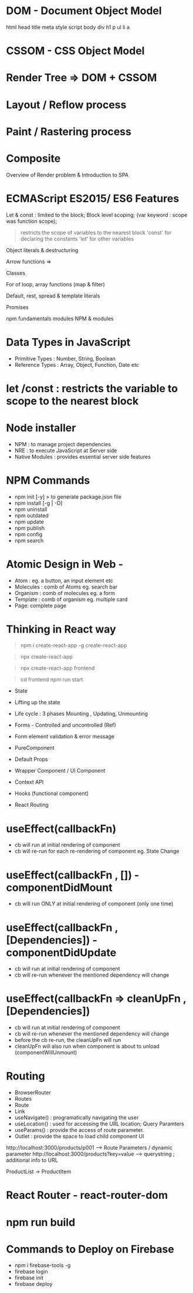 # DOM - Document Object Model

html
head
title
meta
style
script
body
div
h1
p
ul
li
a

# CSSOM - CSS Object Model

# Render Tree => DOM + CSSOM

# Layout / Reflow process

# Paint / Rastering process

# Composite

Overview of Render problem & Introduction to SPA

# ECMAScript ES2015/ ES6 Features

Let & const : limited to the block; Block level scoping; (var keyword : scope was function scope);

> restricts the scope of variables to the nearest block
> 'const' for declaring the constants
> 'let' for other variables

Object literals & destructuring

Arrow functions =>

Classes

For of loop, array functions (map & filter)

Default, rest, spread & template literals

Promises

npm fundamentals
modules
NPM & modules

# Data Types in JavaScript

- Primitive Types : Number, String, Boolean
- Reference Types : Array, Object, Function, Date etc

# let /const : restricts the variable to scope to the nearest block

# Node installer

- NPM : to manage project dependencies
- NRE : to execute JavaScript at Server side
- Native Modules : provides essential server side features

# NPM Commands

- npm init [-y] > to generate package.json file
- npm install <package-name> [-g | -D]
- npm uninstall <package-name>
- npm outdated
- npm update
- npm publish
- npm config
- npm search

# Atomic Design in Web -

- Atom : eg. a button, an input element etc
- Molecules : comb of Atoms eg. search bar
- Organism : comb of molecules eg. a form
- Template : comb of organism eg. multiple card
- Page: complete page

# Thinking in React way

> npm i create-react-app -g
> create-react-app <app-name>

> npx create-react-app <app-name>

> npx create-react-app frontend

> cd frontend
> npm run start

- State
- Lifting up the state
- Life cycle : 3 phases Mounting , Updating, Unmounting
- Forms - Controlled and uncontrolled (Ref)
- Form element validation & error message
- PureComponent
- Default Props
- Wrapper Component / UI Component

- Context API
- Hooks (functional component)
- React Routing

# useEffect(callbackFn)

- cb will run at initial rendering of component
- cb will re-run for each re-rendering of component eg. State Change

# useEffect(callbackFn , []) - componentDidMount

- cb will run ONLY at initial rendering of component (only one time)

# useEffect(callbackFn , [Dependencies]) - componentDidUpdate

- cb will run at initial rendering of component
- cb will re-run whenever the mentioned dependency will change

# useEffect(callbackFn => cleanUpFn , [Dependencies])

- cb will run at initial rendering of component
- cb will re-run whenever the mentioned dependency will change
- before the cb re-run, the cleanUpFn will run
- cleanUpFn will also run when component is about to unload (componentWillUnmount)

# Routing

- BrowserRouter
- Routes
- Route
- Link
- useNavigate() : programatically navigating the user
- useLocation() : used for accessing the URL location; Query Paramters
- useParams() : provide the access of route parameter.
- Outlet : provide the space to load child component UI

http://localhost:3000/products/p001 --> Route Parameters / dynamic parameter
http://localhost:3000/products?key=value --> querystring ; additional info to URL

ProductList -> ProductItem

# React Router - react-router-dom

# npm run build

# Commands to Deploy on Firebase

- npm i firebase-tools -g
- firebase login
- firebase init
- firebase deploy
